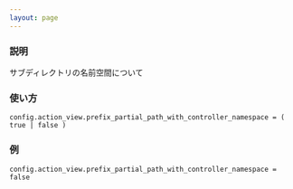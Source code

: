 ```yaml
---
layout: page
---
```

### 説明
サブディレクトリの名前空間について

### 使い方
    config.action_view.prefix_partial_path_with_controller_namespace = ( true | false )

### 例
    config.action_view.prefix_partial_path_with_controller_namespace = false